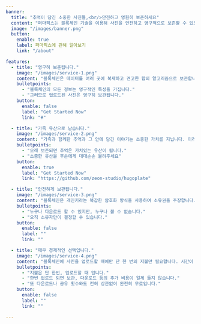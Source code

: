 ```yaml
---
banner:
  title: "추억이 담긴 소중한 사진들,<br/>안전하고 영원히 보존하세요"
  content: "퍼마픽스는 블록체인 기술을 이용해 사진을 안전하고 영구적으로 보존할 수 있도록 돕는 서비스입니다. 모든 사진은 암호화되어 안전하게 저장되며, 오직 소유자만이 볼 수 있습니다. 단 한 번의 업로드로 여러분의 소중한 사진을 영원히 간직하세요."
  image: "/images/banner.png"
  button:
    enable: true
    label: 퍼마픽스에 관해 알아보기
    link: "/about"

features:
  - title: "영구히 보존됩니다."
    image: "/images/service-1.png"
    content: "블록체인은 데이터를 여러 곳에 복제하고 견고한 합의 알고리즘으로 보관합니다. 이로써 데이터는 한 번 기록되면 부정하거나 손실될 수 없습니다. 이런 특징을 활용하여 사진을 영구히 안전하게 보존할 수 있습니다."
    bulletpoints:
      - "블록체인의 모든 정보는 영구적인 특성을 가집니다."
      - "그러므로 업로드된 사진은 영구히 보관됩니다."
    button:
      enable: false
      label: "Get Started Now"
      link: "#"

  - title: "가족 유산으로 남습니다."
    image: "/images/service-2.png"
    content: "가족과 함께한 추억과 그 안에 담긴 이야기는 소중한 가치를 지닙니다. 이러한 유산은 안전하게 블록체인에 영구히 보존되어, 대대손손 전해질 수 있습니다. 후손들에게 가족의 가치와 추억을 소중히 전달해주세요."
    bulletpoints:
      - "오래 보존되면 추억은 가치있는 유산이 됩니다."
      - "소중한 유산을 후손에게 대대손손 물려주세요"
    button:
      enable: true
      label: "Get Started Now"
      link: "https://github.com/zeon-studio/hugoplate"

  - title: "안전하게 보관됩니다."
    image: "/images/service-3.png"
    content: "블록체인은 개인키라는 복잡한 암호화 방식을 사용하여 소유권을 주장합니다. 이 암호화 키를 활용해 콘텐츠를 보호하고 업로드하면, 누구나 접근할 수는 있지만 실제로 내용을 열람할 수 없습니다. 사진은 오직 소유자의 암호화 키로만 볼 수 있습니다."
    bulletpoints:
      - "누구나 다운로드 할 수 있지만, 누구나 볼 수 없습니다."
      - "오직 소유자만이 결정할 수 있습니다."
    button:
      enable: false
      label: ""
      link: ""

  - title: "매우 경제적인 선택입니다."
    image: "/images/service-4.png"
    content: "블록체인에 사진을 업로드할 때에만 단 한 번의 지불만 필요합니다. 시간이 지나도, 여러 번 공유되고 다운로드되더라도 추가 비용은 없습니다. 오히려 시간이 흐를수록 점점 더 경제적인 선택이 됩니다."
    bulletpoints:
      - "지불은 단 한번, 업로드할 때 입니다."
      - "한번 업로드 되면 보관, 다운로드 등의 추가 비용이 일체 들지 않습니다."
      - "또 다운로드나 공유 횟수와도 전혀 상관없이 완전히 무료입니다."
    button:
      enable: false
      label: ""
      link: ""

---
```

